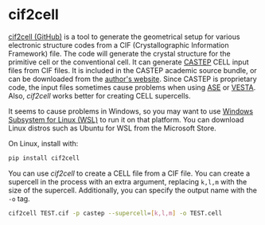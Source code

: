 # cif2cell

[cif2cell (GitHub)](https://github.com/torbjornbjorkman/cif2cell) is a tool to generate the geometrical setup for various electronic structure codes from a CIF (Crystallographic Information Framework) file. The code will generate the crystal structure for the primitive cell or the conventional cell.
It can generate [CASTEP](CASTEP.md) CELL input files from CIF files. It is included in the CASTEP academic source bundle, or can be downloaded from the [author's website](http://sourceforge.net/projects/cif2cell/).
Since CASTEP is proprietary code, the input files sometimes cause problems when using [ASE](ASE.md) or [VESTA](https://jp-minerals.org/vesta/en/). Also, *cif2cell* works better for creating CELL supercells.

It seems to cause problems in Windows, so you may want to use [Windows Subsystem for Linux (WSL)](https://learn.microsoft.com/en-us/windows/wsl/install) to run it on that platform. You can download Linux distros such as Ubuntu for WSL from the Microsoft Store.

On Linux, install with:
```bash
pip install cif2cell
```

You can use *cif2cell* to create a CELL file from a CIF file.
You can create a supercell in the process with an extra argument, replacing `k,l,m` with the size of the supercell.
Additionally, you can specify the output name with the `-o` tag.
```bash
cif2cell TEST.cif -p castep --supercell=[k,l,m] -o TEST.cell
```

